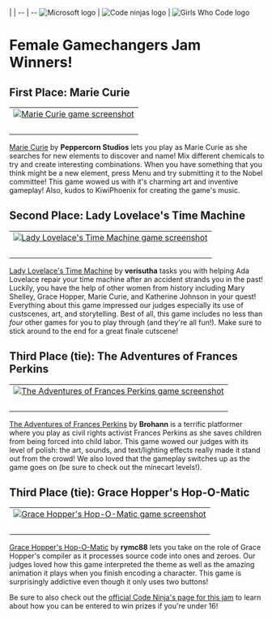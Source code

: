  |  | 
-- | --
![Microsoft logo](/static/gamejam/jams/female-gamechangers/assets/msft-makecode-logo.png) | ![Code ninjas logo](/static/gamejam/jams/female-gamechangers/assets/code-ninjas-logo.svg) | ![Girls Who Code logo](/static/gamejam/jams/female-gamechangers/assets/girls-who-code-logo.png)

# Female Gamechangers Jam Winners!

## First Place: Marie Curie
| |
| -- |
| [![Marie Curie game screenshot](https://pxt.azureedge.net/api/98537-40423-47522-15861/thumb)](https://arcade.makecode.com/98537-40423-47522-15861) |
| &nbsp; |

[Marie Curie](https://arcade.makecode.com/98537-40423-47522-15861) by **Peppercorn Studios** lets you play as Marie Curie as she searches for new elements to discover and name! Mix different chemicals to try and create interesting combinations. When you have something that you think might be a new element, press Menu and try submitting it to the Nobel committee! This game wowed us with it's charming art and inventive gameplay! Also, kudos to KiwiPhoenix for creating the game's music.

## Second Place: Lady Lovelace's Time Machine

| |
| -- |
| [![Lady Lovelace's Time Machine game screenshot](https://pxt.azureedge.net/api/58950-52861-22099-51073/thumb)](https://arcade.makecode.com/58950-52861-22099-51073) |
| &nbsp; |

[Lady Lovelace's Time Machine](https://arcade.makecode.com/58950-52861-22099-51073) by **verisutha** tasks you with helping Ada Lovelace repair your time machine after an accident strands you in the past! Luckily, you have the help of other women from history including Mary Shelley, Grace Hopper, Marie Curie, and Katherine Johnson in your quest! Everything about this game impressed our judges especially its use of custscenes, art, and storytelling. Best of all, this game includes no less than *four* other games for you to play through (and they're all fun!). Make sure to stick around to the end for a great finale cutscene!

## Third Place (tie): The Adventures of Frances Perkins

| |
| -- |
| [![The Adventures of Frances Perkins game screenshot](https://pxt.azureedge.net/api/24653-68670-93715-48748/thumb)](https://arcade.makecode.com/24653-68670-93715-48748) |
| &nbsp; |

[The Adventures of Frances Perkins](https://arcade.makecode.com/24653-68670-93715-48748) by **Brohann** is a terrific platformer where you play as civil rights activist Frances Perkins as she saves children from being forced into child labor. This game wowed our judges with its level of polish: the art, sounds, and text/lighting effects really made it stand out from the crowd! We also loved that the gameplay switches up as the game goes on (be sure to check out the minecart levels!).

## Third Place (tie): Grace Hopper's Hop-O-Matic

| |
| -- |
| [![Grace Hopper's Hop-O-Matic game screenshot](https://pxt.azureedge.net/api/14599-75222-61879-27532/thumb)](https://arcade.makecode.com/14599-75222-61879-27532) |
| &nbsp; |

[Grace Hopper's Hop-O-Matic](https://arcade.makecode.com/14599-75222-61879-27532) by **rymc88** lets you take on the role of Grace Hopper's compiler as it processes source code into ones and zeroes. Our judges loved how this game interpreted the theme as well as the amazing animation it plays when you finish encoding a character. This game is surprisingly addictive even though it only uses two buttons! 

Be sure to also check out the [official Code Ninja's page for this jam](https://forms.codeninjas.com/femalegamechangers) to learn about how you can be entered to win prizes if you're under 16!

